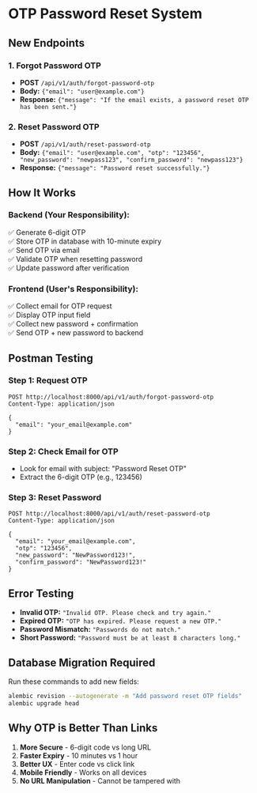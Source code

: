 # OTP Password Reset System

## New Endpoints

### 1. Forgot Password OTP
- **POST** `/api/v1/auth/forgot-password-otp`
- **Body:** `{"email": "user@example.com"}`
- **Response:** `{"message": "If the email exists, a password reset OTP has been sent."}`

### 2. Reset Password OTP
- **POST** `/api/v1/auth/reset-password-otp`
- **Body:** `{"email": "user@example.com", "otp": "123456", "new_password": "newpass123", "confirm_password": "newpass123"}`
- **Response:** `{"message": "Password reset successfully."}`

## How It Works

### Backend (Your Responsibility):
✅ Generate 6-digit OTP  
✅ Store OTP in database with 10-minute expiry  
✅ Send OTP via email  
✅ Validate OTP when resetting password  
✅ Update password after verification  

### Frontend (User's Responsibility):
✅ Collect email for OTP request  
✅ Display OTP input field  
✅ Collect new password + confirmation  
✅ Send OTP + new password to backend  

## Postman Testing

### Step 1: Request OTP
```http
POST http://localhost:8000/api/v1/auth/forgot-password-otp
Content-Type: application/json

{
  "email": "your_email@example.com"
}
```

### Step 2: Check Email for OTP
- Look for email with subject: "Password Reset OTP"
- Extract the 6-digit OTP (e.g., 123456)

### Step 3: Reset Password
```http
POST http://localhost:8000/api/v1/auth/reset-password-otp
Content-Type: application/json

{
  "email": "your_email@example.com",
  "otp": "123456",
  "new_password": "NewPassword123!",
  "confirm_password": "NewPassword123!"
}
```

## Error Testing

- **Invalid OTP:** `"Invalid OTP. Please check and try again."`
- **Expired OTP:** `"OTP has expired. Please request a new OTP."`
- **Password Mismatch:** `"Passwords do not match."`
- **Short Password:** `"Password must be at least 8 characters long."`

## Database Migration Required

Run these commands to add new fields:
```bash
alembic revision --autogenerate -m "Add password reset OTP fields"
alembic upgrade head
```

## Why OTP is Better Than Links

1. **More Secure** - 6-digit code vs long URL
2. **Faster Expiry** - 10 minutes vs 1 hour
3. **Better UX** - Enter code vs click link
4. **Mobile Friendly** - Works on all devices
5. **No URL Manipulation** - Cannot be tampered with
